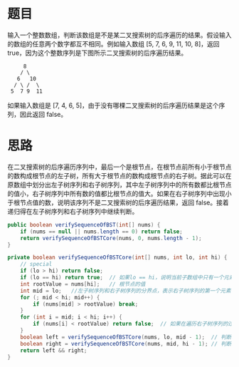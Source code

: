 # 题目

输入一个整数数组，判断该数组是不是某二叉搜索树的后序遍历的结果。假设输入的数组的任意两个数字都互不相同。例如输入数组 [5, 7, 6, 9, 11, 10, 8]，返回 true，因为这个整数序列是下图所示二叉搜索树的后序遍历结果。

```
     8
    / \
   6   10
  / \ /  \
 5  7 9  11
```

如果输入数组是 [7, 4, 6, 5]，由于没有哪棵二叉搜索树的后序遍历结果是这个序列，因此返回 false。

# 思路

在二叉搜索树的后序遍历序列中，最后一个是根节点，在根节点前所有小于根节点的数构成根节点的左子树，所有大于根节点的数构成根节点的右子树。据此可以在原数组中划分出左子树序列和右子树序列，其中左子树序列中的所有数都比根节点的值小，右子树序列中所有数的值都比根节点的值大。如果在右子树序列中出现小于根节点值的数，说明该序列不是二叉搜索树的后序遍历结果，返回 false。接着递归得在左子树序列和右子树序列中继续判断。

```java
public boolean verifySequenceOfBST(int[] nums) {
    if (nums == null || nums.length == 0) return false;
    return verifySequenceOfBSTCore(nums, 0, nums.length - 1);
}

private boolean verifySequenceOfBSTCore(int[] nums, int lo, int hi) {
    // special
    if (lo > hi) return false;
    if (lo == hi) return true;	// 如果lo == hi，说明当前子数组中只有一个元素，直接返回true
    int rootValue = nums[hi];	// 根节点的值
    int mid = lo;	//左子树序列和右子树序列的分界点，表示右子树序列的第一个元素，同时也表示左子树序列中元素的个数
    for (; mid < hi; mid++) {
        if (nums[mid] > rootValue) break;
    }
    for (int i = mid; i < hi; i++) {
        if (nums[i] < rootValue) return false;	// 如果在遍历右子树序列的过程中发现某个元素小于根节点值，直接返回false
    }
    boolean left = verifySequenceOfBSTCore(nums, lo, mid - 1);	// 判断左子树序列是不是后序遍历序列
    boolean right = verifySequenceOfBSTCore(nums, mid, hi - 1);	// 判断右子树序列是不是后序遍历序列
    return left && right;
}
```

